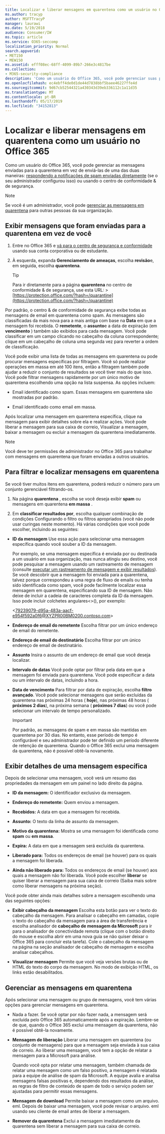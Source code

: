 ```yaml
---
title: Localizar e liberar mensagens em quarentena como um usuário no Office 365
ms.author: tracyp
author: MSFTTracyP
manager: laurawi
ms.date: 5/19/2018
audience: Consumer/IW
ms.topic: article
ms.service: O365-seccomp
localization_priority: Normal
search.appverid:
- MET150
- MEW150
ms.assetid: efff08ec-68ff-4099-89b7-266e3c4817be
ms.collection:
- M365-security-compliance
description: 'Como um usuário do Office 365, você pode gerenciar suas próprias mensagens de spam em quarentena de duas maneiras: respondendo a notificações de spam enviadas diretamente para você (se o seu administrador tiver configurado esse recurso) ou usando o recurso de quarentena de spam na conformidade com segurança &amp; Centro.'
ms.openlocfilehash: ec4ebff4de0d1de44d7838bbf5baee46227ffe4d
ms.sourcegitcommit: 9d67cb52544321a430343d39eb336112c1a11d35
ms.translationtype: MT
ms.contentlocale: pt-BR
ms.lasthandoff: 05/17/2019
ms.locfileid: "34152813"
---
```

# <a name="find-and-release-quarantined-messages-as-a-user-in-office-365"></a>Localizar e liberar mensagens em quarentena como um usuário no Office 365

Como um usuário do Office 365, você pode gerenciar as mensagens enviadas para a quarentena em vez de enviá-las de uma das duas maneiras: [respondendo a notificações de spam enviadas diretamente](use-spam-notifications-to-release-and-report-quarantined-messages.md) (se o seu administrador configurou isso) ou usando o centro de conformidade &amp; de segurança. 
  
> [!NOTE]
> Se você é um administrador, você pode [gerenciar as mensagens em quarentena](manage-quarantined-messages-and-files.md) para outras pessoas da sua organização. 
  
## <a name="view-messages-that-were-sent-to-quarantine-instead-of-to-you"></a>Exibir mensagens que foram enviadas para a quarentena em vez de você

1. Entre no Office 365 e [vá para o centro de segurança e conformidade](go-to-the-securitycompliance-center.md) usando sua conta corporativa ou de estudante. 
    
2. À esquerda, expanda **Gerenciamento de ameaças**, escolha **revisão**e, em seguida, escolha **quarentena**.
    
    > [!TIP]
    > Para ir diretamente para a página **quarentena** no centro de conformidade &amp; de segurança, use esta URL: >[https://protection.office.com/?hash=/quarantine](https://protection.office.com/?hash=/quarantine)
  
Por padrão, o centro &amp; de conformidade de segurança exibe todas as mensagens de email em quarentena como spam. As mensagens são classificadas da mais nova para a mais antiga com base na **Data** em que a mensagem foi recebida. O **remetente**, o **assunto**e a data de expiração (em **vencimento** ) também são exibidos para cada mensagem. Você pode classificar em um campo clicando no cabeçalho da coluna correspondente; clique em um cabeçalho de coluna uma segunda vez para reverter a ordem de classificação. 
  
Você pode exibir uma lista de todas as mensagens em quarentena ou pode procurar mensagens específicas por filtragem. Você só pode realizar operações em massa em até 100 itens, então a filtragem também pode ajudar a reduzir o conjunto de resultados se você tiver mais do que isso. Você pode filtrar mensagens rapidamente por um único motivo de quarentena escolhendo uma opção na lista suspensa. As opções incluem:
  
- Email identificado como spam. Essas mensagens em quarentena são mostradas por padrão.
    
- Email identificado como email em massa.
    
Após localizar uma mensagem em quarentena específica, clique na mensagem para exibir detalhes sobre ela e realizar ações. Você pode liberar a mensagem para sua caixa de correio, Visualizar a mensagem, baixar a mensagem ou excluir a mensagem da quarentena imediatamente.
  
> [!NOTE]
> Você deve ter permissões de administrador no Office 365 para trabalhar com mensagens em quarentena que foram enviadas a outros usuários. 
  
## <a name="to-filter-and-find-quarantined-messages"></a>Para filtrar e localizar mensagens em quarentena

Se você tiver muitos itens em quarentena, poderá reduzir o número para um conjunto gerenciável filtrando-os.
  
1. Na página **quarentena** , escolha se você deseja exibir **spam** ou mensagens em quarentena **em massa** . 
    
2. Em **classificar resultados por**, escolha qualquer combinação de condições Configurando o filtro ou filtros apropriados (você não pode usar curingas neste momento). Há várias condições que você pode escolher, incluindo as seguintes:
    
  - **ID da mensagem** Use essa ação para selecionar uma mensagem específica quando você souber a ID da mensagem. 
    
    Por exemplo, se uma mensagem específica é enviada por ou destinada a um usuário em sua organização, mas nunca atingiu seu destino, você pode pesquisar a mensagem usando um rastreamento de mensagem (consulte [executar um rastreamento de mensagem e exibir resultados](https://go.microsoft.com/fwlink/?LinkId=799737)). Se você descobrir que a mensagem foi enviada para a quarentena, talvez porque correspondeu a uma regra de fluxo de emails ou tenha sido identificada como spam, você pode facilmente localizar essa mensagem em quarentena, especificando sua ID de mensagem. Não deixe de incluir a cadeia de caracteres completa da ID da mensagem. Isso pode incluir colchetes angulares\<\>(), por exemplo:
    
    \<79239079-d95a-483a-aacf-e954f592a0f6@XYZPR00BM0200.contoso.com\>
    
  - **Endereço de email do remetente** Escolha filtrar por um único endereço de email do remetente. 
    
  - **Endereço de email do destinatário** Escolha filtrar por um único endereço de email de destinatário. 
    
  - **Assunto** Insira o assunto de um endereço de email que você deseja localizar. 
    
  - **Intervalo de datas** Você pode optar por filtrar pela data em que a mensagem foi enviada para quarentena. Você pode especificar a data ou um intervalo de datas, incluindo a hora. 
    
  - **Data de vencimento** Para filtrar por data de expiração, escolha **filtro avançado**. Você pode selecionar mensagens que serão excluídas da quarentena nas próximas 24 horas ( **hoje**), nas próximas 48 horas ( **próximos 2 dias**), na próxima semana ( **próximos 7 dias**) ou você pode selecionar um intervalo de tempo personalizado.
    
    > [!IMPORTANT]
    > Por padrão, as mensagens de spam e em massa são mantidas em quarentena por 30 dias. No entanto, esse período de tempo é configurável e seu administrador pode ter definido um período diferente de retenção de quarentena. Quando o Office 365 exclui uma mensagem da quarentena, não é possível obtê-la novamente. 
  
## <a name="view-details-for-a-specific-message"></a>Exibir detalhes de uma mensagem específica

Depois de selecionar uma mensagem, você verá um resumo das propriedades da mensagem em um painel no lado direito da página.
  
- **ID da mensagem:** O identificador exclusivo da mensagem. 
    
- **Endereço do remetente:** Quem enviou a mensagem. 
    
- **Recebidos:** A data em que a mensagem foi recebida. 
    
- **Assunto:** O texto da linha de assunto da mensagem. 
    
- **Motivo da quarentena:** Mostra se uma mensagem foi identificada como **spam** ou **em massa**.
    
- **Expira:** A data em que a mensagem será excluída da quarentena. 
    
- **Liberado para:** Todos os endereços de email (se houver) para os quais a mensagem foi liberada. 
    
- **Ainda não liberado para:** Todos os endereços de email (se houver) aos quais a mensagem não foi liberada. Você pode escolher **liberar** se quiser liberar a mensagem para sua caixa de correio (Saiba mais sobre como liberar mensagens na próxima seção). 
    
Você pode obter ainda mais detalhes sobre a mensagem escolhendo uma das seguintes opções:
  
- **Exibir cabeçalho da mensagem** Escolha esta botão para ver o texto do cabeçalho da mensagem. Para analisar o cabeçalho em camadas, copie o texto do cabeçalho da mensagem para a área de transferência e escolha analisador de **cabeçalho de mensagem da Microsoft** para ir para o analisador de conectividade remota (clique com o botão direito do mouse e escolha abrir em uma nova guia se não quiser deixar o Office 365 para concluir esta tarefa). Cole o cabeçalho da mensagem na página na seção analisador de cabeçalho de mensagem e escolha analisar cabeçalhos. 
    
- **Visualizar mensagem** Permite que você veja versões brutas ou de HTML do texto do corpo da mensagem. No modo de exibição HTML, os links estão desabilitados. 
    
## <a name="manage-your-quarantined-messages"></a>Gerenciar as mensagens em quarentena

Após selecionar uma mensagem ou grupo de mensagens, você tem várias opções para gerenciar mensagens em quarentena.
  
- Nada a fazer. Se você optar por não fazer nada, a mensagem será excluída pelo Office 365 automaticamente após a expiração. Lembre-se de que, quando o Office 365 exclui uma mensagem da quarentena, não é possível obtê-la novamente.
    
- **Mensagem de liberação** Liberar uma mensagem em quarentena (ou conjunto de mensagens) para que a mensagem seja enviada à sua caixa de correio. Ao liberar uma mensagem, você tem a opção de relatar a mensagem para a Microsoft para análise. 
    
    Quando você opta por relatar uma mensagem, também chamada de relatar uma mensagem como um falso positivo, a mensagem é relatada para a equipe de análise de spam da Microsoft. A equipe avalia e analisa mensagens falsas positivas e, dependendo dos resultados da análise, as regras de filtro de conteúdo de spam de todo o serviço podem ser ajustadas para permitir essas mensagens.
    
- **Mensagem de download** Permite baixar a mensagem como um arquivo. eml. Depois de baixar uma mensagem, você pode revisar o arquivo. eml usando seu cliente de email antes de liberar a mensagem. 
    
- **Remover da quarentena** Exclui a mensagem imediatamente da quarentena sem liberar a mensagem para sua caixa de correio. 
    


